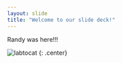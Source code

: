 ```yaml
---
layout: slide
title: "Welcome to our slide deck!"
---
```


Randy was here!!!

![labtocat](https://octodex.github.com/images/labtocat.png)
{: .center}
